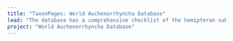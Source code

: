 ```yaml
---
title: "TaxonPages: World Auchenorrhyncha Database"
lead: "The database has a comprehansive checklist of the hemipteran suborder Auchenorrhyncha. Besides nomenclature, the database contains descriptions, distributions, biological associations (host plants, parasitoids, etc.), literature references, illustrations, and tools for identification of selected groups. It was designed and maintained with support from several grants from National Science Foundation (USA)."
project: "World Auchenorrhyncha Database"
---
```


<br><br><br><br>
<center>
<autocomplete-otu style="width:40rem"/>
</center>

<script>
    function displayDate() {
      var currentDate = new Date();
      var dateString = currentDate.toDateString();
      document.getElementById("date").innerHTML = dateString;
    }
</script>

